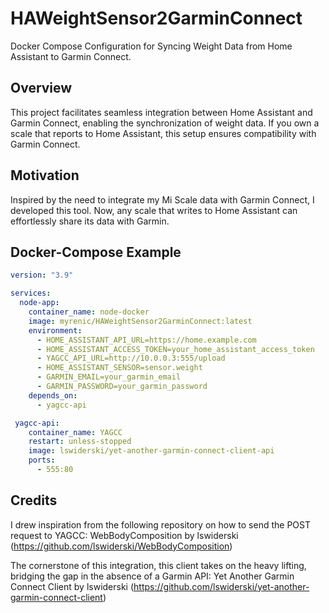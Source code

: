 # HAWeightSensor2GarminConnect

Docker Compose Configuration for Syncing Weight Data from Home Assistant to Garmin Connect.

## Overview

This project facilitates seamless integration between Home Assistant and Garmin Connect, enabling the synchronization of weight data. If you own a scale that reports to Home Assistant, this setup ensures compatibility with Garmin Connect.

## Motivation

Inspired by the need to integrate my Mi Scale data with Garmin Connect, I developed this tool. Now, any scale that writes to Home Assistant can effortlessly share its data with Garmin.

## Docker-Compose Example

```yaml
version: "3.9"

services:
  node-app:
    container_name: node-docker
    image: myrenic/HAWeightSensor2GarminConnect:latest
    environment:
      - HOME_ASSISTANT_API_URL=https://home.example.com
      - HOME_ASSISTANT_ACCESS_TOKEN=your_home_assistant_access_token
      - YAGCC_API_URL=http://10.0.0.3:555/upload
      - HOME_ASSISTANT_SENSOR=sensor.weight
      - GARMIN_EMAIL=your_garmin_email
      - GARMIN_PASSWORD=your_garmin_password
    depends_on:
      - yagcc-api

 yagcc-api:
    container_name: YAGCC
    restart: unless-stopped
    image: lswiderski/yet-another-garmin-connect-client-api
    ports:
      - 555:80
```


## Credits
I drew inspiration from the following repository on how to send the POST request to YAGCC:
WebBodyComposition by lswiderski (https://github.com/lswiderski/WebBodyComposition)

The cornerstone of this integration, this client takes on the heavy lifting, bridging the gap in the absence of a Garmin API:
Yet Another Garmin Connect Client by lswiderski (https://github.com/lswiderski/yet-another-garmin-connect-client)